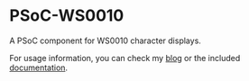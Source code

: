 # PSoC-WS0010
A PSoC component for WS0010 character displays.

For usage information, you can check my [blog](http://thgeorgiou.com/posts/2016-02-27-PSoC-WS0010-LCD-Component/) or the included [documentation](https://github.com/sakisds/PSoC-WS0010/blob/master/WS0010%20Components.cylib/WS0010_4Bit_Char_v1_0/WS0010_4Bit_Char_v1_0.pdf).
